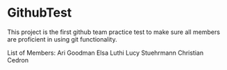 # GithubTest

This project is the first github team practice test to make sure all members are proficient in using git functionality.

List of Members:
Ari Goodman
Elsa Luthi
Lucy Stuehrmann
Christian Cedron